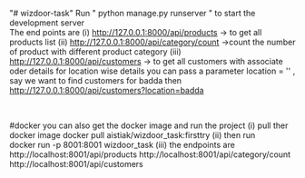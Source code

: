"# wizdoor-task" 
Run " python manage.py runserver " to start the development server  
The end points are 
(i)   http://127.0.0.1:8000/api/products -> to get all products list 
(ii)  http://127.0.0.1:8000/api/category/count ->count the number of product with different product category 
(iii) http://127.0.0.1:8000/api/customers  -> to get all customers with associate oder details 
      for location wise details you can pass a parameter location = '' , say we want to find customers for badda then 
      http://127.0.0.1:8000/api/customers?location=badda
      
<br>      
      
#docker 
you can also get the docker image and run the project 
(i)   pull ther docker image 
      docker pull aistiak/wizdoor_task:firsttry
(ii)  then run       
      docker run -p 8001:8001 wizdoor_task 
(iii) the endpoints are 
       http://localhost:8001/api/products
       http://localhost:8001/api/category/count 
       http://localhost:8001/api/customers 

